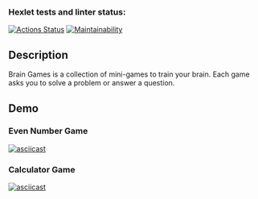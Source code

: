 ### Hexlet tests and linter status:
[![Actions Status](https://github.com/Sun-Austerlitz/python-project-49/actions/workflows/hexlet-check.yml/badge.svg)](https://github.com/Sun-Austerlitz/python-project-49/actions)
[![Maintainability](https://api.codeclimate.com/v1/badges/9e6a7e855b94624f6c4e/maintainability)](https://codeclimate.com/github/Sun-Austerlitz/python-project-49/maintainability)

## Description

Brain Games is a collection of mini-games to train your brain. Each game asks you to solve a problem or answer a question.

## Demo

### Even Number Game
[![asciicast](https://asciinema.org/a/cotR5Fn4vcqzJCKUOfnf0hKbD.svg)](https://asciinema.org/a/cotR5Fn4vcqzJCKUOfnf0hKbD)

### Calculator Game
[![asciicast](https://asciinema.org/a/AaTRjkz6rDpE9YQvIEDKeUTOl.svg)](https://asciinema.org/a/AaTRjkz6rDpE9YQvIEDKeUTOl)